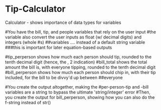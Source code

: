 # Tip-Calculator
Calculator - shows importance of data types for variables


#You have the bill, tip, and people variables that rely on the user input
#the variable also convert the user inputs as float (w/ decimal digits) and integers (whole #s)
##variables .... instead of a default string variable
###this is important for later equation-based outputs



#tip_perperson shows how much each person should tip, rounded to the tenth decimal digit (hence, the , 2 indication)
#bill_total shows the total amount the bill is, with everyone tipping, rounded to the tenth decimal digit
#bill_perperson shows how much each person should chip in, with their tip included, for the bill to be divvy'd up between
##everyone



#You create the output altogether, making the
#per-person-tip and -bill variables are a string to bypass the ultimate 'string/integer' error
#Then, you create the output for bill_perperson, showing how you can also do the f-string instead of str()
